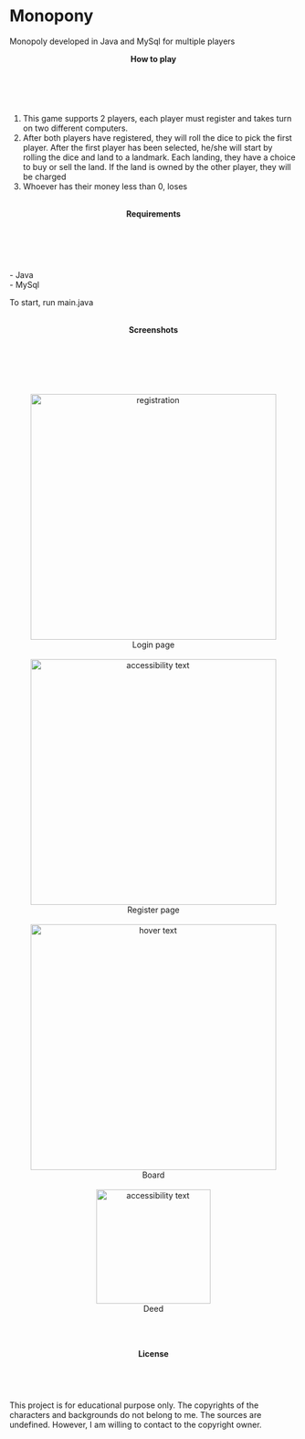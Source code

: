 # Monopony
Monopoly developed in Java and MySql for multiple players


<b><header>How to play</header></b><br>
1. This game supports 2 players, each player must register and takes turn on two different computers.<br>
2. After both players have registered, they will roll the dice to pick the first player. After the first player has been selected, 
he/she will start by rolling the dice and land to a landmark. Each landing, they have a choice to buy or sell the land. If the land
is owned by the other player, they will be charged<br>
3. Whoever has their money less than 0, loses <br>

<br>
<b><header>Requirements</header></b><br><br>
- Java <br>
- MySql <br>

To start, run main.java<br><br>


<b><header>Screenshots</header></b><br><br>
<p align="center">
  <img src="https://github.com/treesakul/Monopony/blob/master/Pic/Screen%20Shot%202016-11-13%20at%2011.54.34%20PM.png" width="430" title="registration">
  <br>Login page<br><br>
  <img src="https://github.com/treesakul/Monopony/blob/master/Pic/Screen%20Shot%202016-11-14%20at%2012.39.32%20AM.png" width="430" alt="accessibility text">
  <br>Register page<br><br>
  <img src="https://github.com/treesakul/Monopony/blob/master/Pic/board.jpg" width="430" title="hover text">
  <br>Board<br><br>
  <img src="https://github.com/treesakul/Monopony/blob/master/Pic/disneyworld.png" width="200" alt="accessibility text">
  <br>Deed
</p>

<br><br>
<b><header>License</header></b><br>
This project is for educational purpose only. 
The copyrights of the characters and backgrounds do not belong to me. The sources are undefined. However, I am willing to contact to
the copyright owner.
